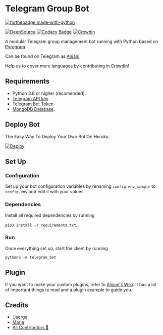 # Telegram Group Bot

[![forthebadge made-with-python](http://ForTheBadge.com/images/badges/made-with-python.svg)](https://www.python.org/)

[![DeepSource](https://deepsource.io/gh/userbotindo/Anjani.svg/?label=active+issues)](https://deepsource.io/gh/userbotindo/Anjani/?ref=repository-badge)
[![Codacy Badge](https://app.codacy.com/project/badge/Grade/dea98029aaf248538a413e26aa2a194a)](https://www.codacy.com/gh/levina-lab/TelegramGroupBot/dashboard?utm_source=github.com&utm_medium=referral&utm_content=levina-lab/TelegramGroupBot&utm_campaign=Badge_Grade)
[![Crowdin](https://badges.crowdin.net/anjani-bot/localized.svg)](https://crowdin.com/project/anjani-bot)

A modular Telegram group management bot running with Python based on [Pyrogram](https://github.com/pyrogram/pyrogram).

Can be found on Telegram as [Anjani](https://t.me/dAnjani_bot).

Help us to cover more languages by contributing in [Crowdin](https://crowdin.com/project/anjani-bot)!

## Requirements

- Python 3.8 or higher (recomended).
- [Telegram API key](https://docs.pyrogram.org/intro/setup#api-keys).
- [Telegram Bot Token](https://t.me/botfather)
- [MongoDB Database](https://cloud.mongodb.com/).

## Deploy Bot
The Easy Way To Deploy Your Own Bot On Heroku.

[![Deploy](https://www.herokucdn.com/deploy/button.svg)](https://heroku.com/deploy?template=https://github.com/levina-lab/TelegramGroupBot)

## Set Up

### Configuration

Set up your bot configuration variables by renaming `config.env_sample` to `config.env` and edit it with your values.

### Dependencies

Install all required dependencies by running

`pip3 install -r requirements.txt`.

### Run

Once everything set up, start the client by running

`python3 -m telegram_bot`

## Plugin

If you want to make your custom plugins, refer to [Anjani's Wiki](https://github.com/userbotindo/Anjani/wiki). It has a lot of important things to read and a plugin example to guide you.

## Credits

- [Userge](https://github.com/UsergeTeam/Userge)
- [Marie](https://github.com/PaulSonOfLars/tgbot)
- [All Contributors 👥](https://github.com/levina-lab/TelegramGroupBot/graphs/contributors)
